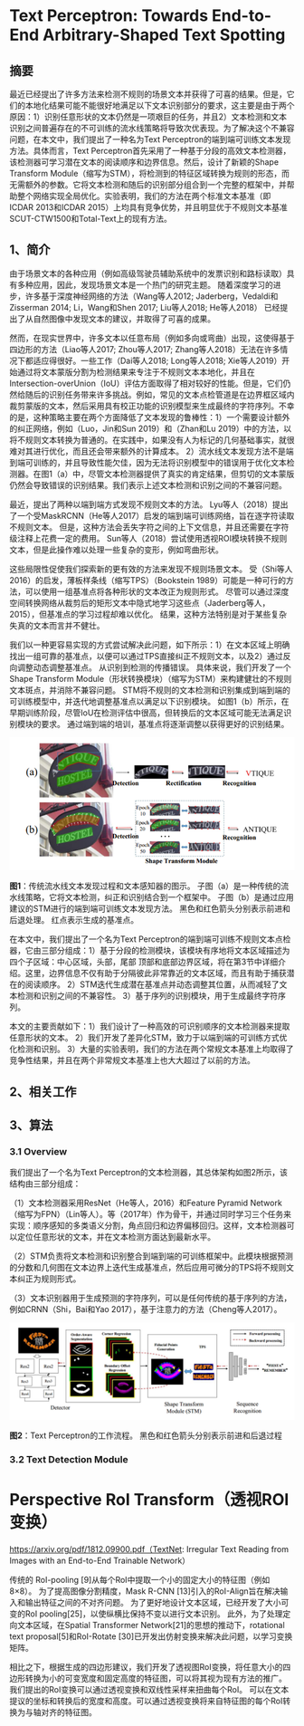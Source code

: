 # Text Perceptron: Towards End-to-End Arbitrary-Shaped Text Spotting  

## 摘要

最近已经提出了许多方法来检测不规则的场景文本并获得了可喜的结果。但是，它们的本地化结果可能不能很好地满足以下文本识别部分的要求，这主要是由于两个原因：1）识别任意形状的文本仍然是一项艰巨的任务，并且2）文本检测和文本识别之间普遍存在的不可训练的流水线策略将导致次优表现。为了解决这个不兼容问题，在本文中，我们提出了一种名为Text Perceptron的端到端可训练文本发现方法。具体而言，Text Perceptron首先采用了一种基于分段的高效文本检测器，该检测器可学习潜在文本的阅读顺序和边界信息。然后，设计了新颖的Shape Transform Module（缩写为STM），将检测到的特征区域转换为规则的形态，而无需额外的参数。它将文本检测和随后的识别部分组合到一个完整的框架中，并帮助整个网络实现全局优化。实验表明，我们的方法在两个标准文本基准（即ICDAR 2013和ICDAR 2015）上均具有竞争优势，并且明显优于不规则文本基准SCUT-CTW1500和Total-Text上的现有方法。



## 1、简介

由于场景文本的各种应用（例如高级驾驶员辅助系统中的发票识别和路标读取）具有多种应用，因此，发现场景文本是一个热门的研究主题。 随着深度学习的进步，许多基于深度神经网络的方法（Wang等人2012; Jaderberg，Vedaldi和Zisserman 2014; Li，Wang和Shen 2017; Liu等人2018; He等人2018） 已经提出了从自然图像中发现文本的建议，并取得了可喜的成果。

然而，在现实世界中，许多文本以任意布局（例如多向或弯曲）出现，这使得基于四边形的方法（Liao等人2017; Zhou等人2017; Zhang等人2018）无法在许多情况下都适应得很好。一些工作（Dai等人2018; Long等人2018; Xie等人2019）开始通过将文本蒙版分割为检测结果来专注于不规则文本本地化，并且在Intersection-overUnion（IoU）评估方面取得了相对较好的性能。但是，它们仍然给随后的识别任务带来许多挑战。例如，常见的文本点检管道是在边界框区域内裁剪蒙版的文本，然后采用具有校正功能的识别模型来生成最终的字符序列。不幸的是，这种策略主要在两个方面降低了文本发现的鲁棒性：1）一个需要设计额外的纠正网络，例如（Luo，Jin和Sun 2019）和（Zhan和Lu 2019）中的方法，以将不规则文本转换为普通的。在实践中，如果没有人为标记的几何基础事实，就很难对其进行优化，而且还会带来额外的计算成本。 2）流水线文本发现方法不是端到端可训练的，并且导致性能欠佳，因为无法将识别模型中的错误用于优化文本检测器。在图1（a）中，尽管文本检测器提供了真实的肯定结果，但剪切的文本蒙版仍然会导致错误的识别结果。我们表示上述文本检测和识别之间的不兼容问题。

最近，提出了两种以端到端方式发现不规则文本的方法。 Lyu等人（2018）提出了一个受MaskRCNN（He等人2017）启发的端到端可训练网络，旨在逐字符读取不规则文本。 但是，这种方法会丢失字符之间的上下文信息，并且还需要在字符级注释上花费一定的费用。 Sun等人（2018）尝试使用透视ROI模块转换不规则文本，但是此操作难以处理一些复杂的变形，例如弯曲形状。

这些局限性促使我们探索新的更有效的方法来发现不规则场景文本。 受（Shi等人2016）的启发，薄板样条线（缩写TPS）（Bookstein 1989）可能是一种可行的方法，可以使用一组基准点将各种形状的文本改正为规则形式。 尽管可以通过深度空间转换网络从裁剪后的矩形文本中隐式地学习这些点（Jaderberg等人，2015），但基准点的学习过程却难以优化。 结果，这种方法特别是对于某些复杂失真的文本而言并不健壮。

我们以一种更容易实现的方式尝试解决此问题，如下所示：1）在文本区域上明确找出一组可靠的基准点，以便可以通过TPS直接纠正不规则文本，以及2）通过反向调整动态调整基准点。 从识别到检测的传播错误。 具体来说，我们开发了一个Shape Transform Module（形状转换模块）（缩写为STM）来构建健壮的不规则文本斑点，并消除不兼容问题。 STM将不规则的文本检测和识别集成到端到端的可训练模型中，并迭代地调整基准点以满足以下识别模块。 如图1（b）所示，在早期训练阶段，尽管IoU在检测评估中很高，但转换后的文本区域可能无法满足识别模块的要求。 通过端到端的培训，基准点将逐渐调整以获得更好的识别结果。

![image-20200308044144828](images/TextPerceptron.assets/image-20200308044144828.png)

**图1**：传统流水线文本发现过程和文本感知器的图示。 子图（a）是一种传统的流水线策略，它将文本检测，纠正和识别结合到一个框架中。 子图（b）是通过应用建议的STM进行的端到端可训练文本发现方法。 黑色和红色箭头分别表示前进和后退处理。 红点表示生成的基准点。

在本文中，我们提出了一个名为Text Perceptron的端到端可训练不规则文本点检器，它由三部分组成：1）基于分段的检测模块，该模块有序地将文本区域描述为四个子区域：中心区域，头部，尾部 顶部和底部边界区域，将在第3节中详细介绍。这里，边界信息不仅有助于分隔彼此非常靠近的文本区域，而且有助于捕获潜在的阅读顺序。 2）STM迭代生成潜在基准点并动态调整其位置，从而减轻了文本检测和识别之间的不兼容性。 3）基于序列的识别模块，用于生成最终字符序列。

本文的主要贡献如下：1）我们设计了一种高效的可识别顺序的文本检测器来提取任意形状的文本。 2）我们开发了差异化STM，致力于以端到端的可训练方式优化检测和识别。 3）大量的实验表明，我们的方法在两个常规文本基准上均取得了竞争性结果，并且在两个非常规文本基准上也大大超过了以前的方法。



## 2、相关工作



## 3、算法

### 3.1 Overview

我们提出了一个名为Text Perceptron的文本检测器，其总体架构如图2所示，该结构由三部分组成：

（1）文本检测器采用ResNet（He等人，2016）和Feature Pyramid Network（缩写为FPN）（Lin等人）。等（2017年）作为骨干，并通过同时学习三个任务来实现：顺序感知的多类语义分割，角点回归和边界偏移回归。这样，文本检测器可以定位任意形状的文本，并在文本检测方面达到最新水平。 

（2）STM负责将文本检测和识别整合到端到端的可训练框架中。此模块根据预测的分数和几何图在文本边界上迭代生成基准点，然后应用可微分的TPS将不规则文本纠正为规则形式。 

（3）文本识别器用于生成预测的字符序列，可以是任何传统的基于序列的方法，例如CRNN（Shi，Bai和Yao 2017），基于注意力的方法（Cheng等人2017）。

![image-20200308044945451](images/TextPerceptron.assets/image-20200308044945451.png)

**图2**：Text Perceptron的工作流程。 黑色和红色箭头分别表示前进和后退过程



### 3.2 Text Detection Module  











# Perspective RoI Transform（透视ROI变换）

https://arxiv.org/pdf/1812.09900.pdf（TextNet: Irregular Text Reading from Images with an End-to-End Trainable Network）

传统的 RoI-pooling [9]从每个RoI中提取一个小的固定大小的特征图（例如8×8）。 为了提高图像分割精度，Mask R-CNN [13]引入的RoI-Align旨在解决输入和输出特征之间的不对齐问题。 为了更好地设计文本区域，已经开发了大小可变的RoI pooling[25]，以使纵横比保持不变以进行文本识别。 此外，为了处理定向文本区域，在Spatial Transformer Network[21]的思想的推动下，rotational text proposal[5]和RoI-Rotate [30]已开发出仿射变换来解决此问题，以学习变换矩阵。

相比之下，根据生成的四边形建议，我们开发了透视图RoI变换，将任意大小的四边形转换为小的可变宽度和固定高度的特征图，可以将其视为现有方法的推广。 我们提出的RoI变换可以通过透视变换和双线性采样来扭曲每个RoI。 可以在文本提议的坐标和转换后的宽度和高度。可以通过透视变换将来自特征图的每个RoI转换为与轴对齐的特征图。













